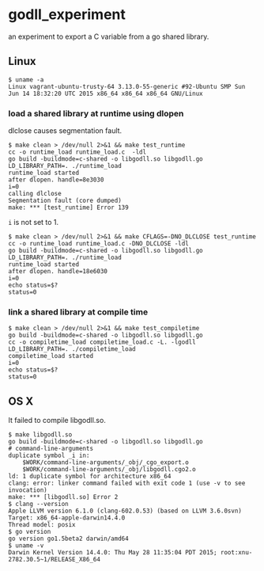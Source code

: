 godll_experiment
================

an experiment to export a C variable from a go shared library.

## Linux

```
$ uname -a
Linux vagrant-ubuntu-trusty-64 3.13.0-55-generic #92-Ubuntu SMP Sun Jun 14 18:32:20 UTC 2015 x86_64 x86_64 x86_64 GNU/Linux
```

### load a shared library at runtime using dlopen

dlclose causes segmentation fault.

```
$ make clean > /dev/null 2>&1 && make test_runtime
cc -o runtime_load runtime_load.c  -ldl
go build -buildmode=c-shared -o libgodll.so libgodll.go
LD_LIBRARY_PATH=. ./runtime_load
runtime_load started
after dlopen. handle=8e3030
i=0
calling dlclose
Segmentation fault (core dumped)
make: *** [test_runtime] Error 139
```

`i` is not set to 1.

```
$ make clean > /dev/null 2>&1 && make CFLAGS=-DNO_DLCLOSE test_runtime
cc -o runtime_load runtime_load.c -DNO_DLCLOSE -ldl
go build -buildmode=c-shared -o libgodll.so libgodll.go
LD_LIBRARY_PATH=. ./runtime_load
runtime_load started
after dlopen. handle=18e6030
i=0
echo status=$?
status=0
```

### link a shared library at compile time

```
$ make clean > /dev/null 2>&1 && make test_compiletime
go build -buildmode=c-shared -o libgodll.so libgodll.go
cc -o compiletime_load compiletime_load.c -L. -lgodll
LD_LIBRARY_PATH=. ./compiletime_load
compiletime_load started
i=0
echo status=$?
status=0
```


## OS X

It failed to compile libgodll.so.

```
$ make libgodll.so
go build -buildmode=c-shared -o libgodll.so libgodll.go
# command-line-arguments
duplicate symbol _i in:
    $WORK/command-line-arguments/_obj/_cgo_export.o
    $WORK/command-line-arguments/_obj/libgodll.cgo2.o
ld: 1 duplicate symbol for architecture x86_64
clang: error: linker command failed with exit code 1 (use -v to see invocation)
make: *** [libgodll.so] Error 2
$ clang --version
Apple LLVM version 6.1.0 (clang-602.0.53) (based on LLVM 3.6.0svn)
Target: x86_64-apple-darwin14.4.0
Thread model: posix
$ go version
go version go1.5beta2 darwin/amd64
$ uname -v
Darwin Kernel Version 14.4.0: Thu May 28 11:35:04 PDT 2015; root:xnu-2782.30.5~1/RELEASE_X86_64
```
